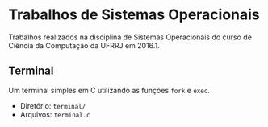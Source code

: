 # Trabalhos de Sistemas Operacionais
Trabalhos realizados na disciplina de Sistemas Operacionais do curso de Ciência da Computação da UFRRJ em 2016.1.

## Terminal
Um terminal simples em C utilizando as funções ```fork``` e ```exec```.
* Diretório: ```terminal/```
* Arquivos: ```terminal.c```

